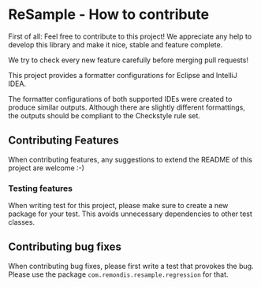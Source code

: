 # ReSample - How to contribute

First of all: Feel free to contribute to this project! We appreciate any help to develop this library and make it nice, stable and feature complete.

We try to check every new feature carefully before merging pull requests!

This project provides a formatter configurations for Eclipse and IntelliJ IDEA.

The formatter configurations of both supported IDEs were created to produce similar outputs. Although there are slightly different formattings, the outputs should be compliant to the Checkstyle rule set.

## Contributing Features

When contributing features, any suggestions to extend the README of this project are welcome :-)

### Testing features

When writing test for this project, please make sure to create a new package for your test. This avoids unnecessary dependencies to other test classes.

## Contributing bug fixes

When contributing bug fixes, please first write a test that provokes the bug. Please use the package `com.remondis.resample.regression` for that.

